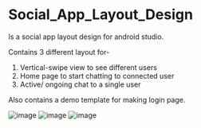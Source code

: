 # Social_App_Layout_Design
 Is a social app layout design for android studio.
 
 Contains 3 different layout for-
 1. Vertical-swipe view to see different users
 2. Home page to start chatting to connected user
 3. Active/ ongoing chat to a single user
 
 Also contains a demo template for making login page.
 
 
![image](https://user-images.githubusercontent.com/59260722/199769874-da913877-aed4-4ff5-985e-af0082cd7a6e.png)
![image](https://user-images.githubusercontent.com/59260722/199770254-f4e602f9-6476-4257-8d8e-8ca0af02a943.png)
![image](https://user-images.githubusercontent.com/59260722/199770386-7a8aa7c9-3acb-4798-87f0-35efa52126df.png)

